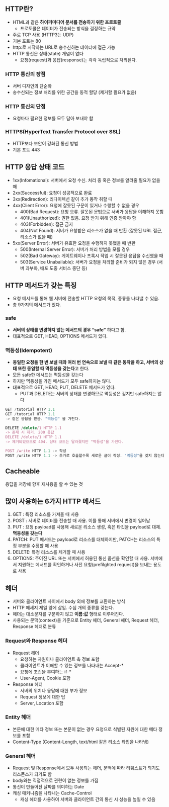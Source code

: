 ## HTTP란?

- HTML과 같은 **하이퍼미디어 문서를 전송하기 위한 프로토콜**
  - 프로토콜은 데이터가 전송되는 방식을 결정하는 규약
- 주로 TCP 사용 (HTTP3는 UDP)
- 기본 포트는 80
- http:로 시작하는 URL로 송수신하는 데이터에 접근 가능
- HTTP 통신은 상태(state) 개념이 없다
  - 요청(request)과 응답(response)는 각각 독립적으로 처리된다.

### HTTP 통신의 장점

- 서버 디자인의 단순화
- 송수신되는 정보 처리를 위한 공간을 동적 할당 (제거할 필요가 없음)

### HTTP 통신의 단점

- 요청마다 필요한 정보를 모두 담아 보내야 함

### HTTPS(HyperText Transfer Protocol over SSL)

- HTTP보다 보안이 강화된 통신 방법
- 기본 포트 443

## HTTP 응답 상태 코드

- 1xx(Infomational): 서버에서 요청 수신. 처리 중 혹은 정보를 알려줄 필요가 없을 때
- 2xx(Successful): 요청이 성공적으로 완료
- 3xx(Redirection): 리다이렉션 같이 추가 동작 취할 때
- 4xx(Client Error): 요청에 잘못된 구문이 있거나 수행할 수 없을 경우
  - 400(Bad Request): 요청 오류. 잘못된 문법으로 서버가 응답을 이해하지 못함
  - 401(Unauthorized): 권한 없음. 요청 받기 위해 인증 받아야 함
  - 403(Forbidden): 접근 금지
  - 404(Not Found): 서버가 요청받은 리소스가 없을 때 반환 (잘못된 URL 접근, 리소스가 없을 때)
- 5xx(Server Error): 서버가 유효한 요청을 수행하지 못했을 때 반환
  - 500(Internal Server Error): 서버가 처리 방법을 모를 경우
  - 502(Bad Gateway): 게이트웨이나 프록시 작업 시 잘못된 응답을 수신했을 때
  - 503(Service Unabailable): 서버가 요청을 처리할 준비가 되지 않은 경우 (서버 과부화, 배포 도중 서비스 중단 등)

## HTTP 메서드가 갖는 특징

- 요청 메서드를 통해 웹 서버에 전송할 HTTP 요청의 목적, 종류를 나타낼 수 있음.
- 총 9가지의 메서드가 있다.

### safe

- **서버의 상태를 변경하지 않는 메서드의 경우 “safe”** 하다고 함.
- 대표적으로 GET, HEAD, OPTIONS 메서드가 있다.

### 멱등성(Idempotent)

- **동일한 요청을 한 번 보낼 때와 여러 번 연속으로 보낼 때 같은 동작을 하고, 서버의 상태 또한 동일할 때 멱등성을 갖는다**고 한다.
- 모든 safe한 메서드는 멱등성을 갖는다
- 하지만 멱등성을 가진 메서드가 모두 safe하지는 않다.
- 대표적으로 GET, HEAD, PUT, DELETE 메서드가 있다.
  - PUT과 DELETE는 서버의 상태를 변경하므로 멱등성은 갖지만 safe하지는 않다

```jsx
GET /tutorial HTTP 1.1
GET /tutorial HTTP 1.1
-> 같은 응답을 받음. "멱등성" 을 가진다.

DELETE /delete/1 HTTP 1.1
-> 존재 시 제거. 200 응답
DELETE /delete/1 HTTP 1.1
-> 제거되었으므로 404. 상태 코드는 달라졌지만 "멱등성"을 가진다.

POST /write HTTP 1.1 -> 작성
POST /write HTTP 1.1 -> 추가로 호출할수록 새로운 글이 작성. "멱등성"을 갖지 않는다
```

## Cacheable

응답을 저장해 향후 재사용을 할 수 있는 것

## 많이 사용하는 6가지 HTTP 메서드

1. GET : 특정 리소스를 가져올 때 사용
2. POST : 서버로 데이터를 전송할 때 사용. 이를 통해 서버에서 변경이 일어남
3. PUT : 요청 payload를 사용해 새로운 리소스 생성, 혹은 타깃을 payload로 대체.
   **멱등성을 갖는다**
4. PATCH: PUT 메서드는 payload로 리소스를 대체하지만, PATCH는 리소스의 특정 부분을 수정할 때 사용
5. DELETE: 특정 리소스를 제거할 때 사용
6. OPTIONS: 주어진 URL 또는 서버에서 허용된 통신 옵션을 확인할 때 사용.
   서버에서 지원하는 메서드를 확인하거나 사전 요청(prefilghted request)을 보내는 용도로 사용

## 헤더

- 서버와 클라이언트 사이에서 body 외에 정보를 교환하는 방식
- HTTP 메세지 제일 앞에 삽입. 수십 개의 종류를 갖는다.
- 헤더는 대소문자를 구분하지 않고 **이름:값** 형태로 이루어진다.
- 사용되는 문맥(context)을 기준으로 Entity 헤더, General 헤더, Request 헤더, Response 헤더로 분류

### Request와 Response 헤더

- Request 헤더
  - 요청하는 자원이나 클라이언트 측 정보 포함
  - 클라이언트가 이해할 수 있는 정보를 나타내는 Accept-\*
  - 요청에 조건을 부여하는 if-\*
  - User-Agent, Cookie 포함
- Response 헤더
  - 서버의 위치나 응답에 대한 부가 정보
  - Request 정보에 대한 답
  - Server, Location 포함

### Entity 헤더

- 본문에 대한 메타 정보 또는 본문이 없는 경우 요청으로 식별된 자원에 대한 메타 정보를 포함
- Content-Type (Content-Length, text/html 같은 리소스 타입을 나타냄)

### General 헤더

- Request 및 Response에서 모두 사용되는 헤더, 문맥에 따라 리퀘스트가 되기도 리스폰스가 되기도 함
- body와는 직접적으로 관련이 없는 정보를 가짐
- 통신이 만들어진 날짜를 의미하는 Date
- 캐싱 매커니즘을 나타내는 Cache-Control
  - 캐싱 헤더를 사용하여 서버와 클라이언트 간의 통신 시 성능을 높일 수 있음
